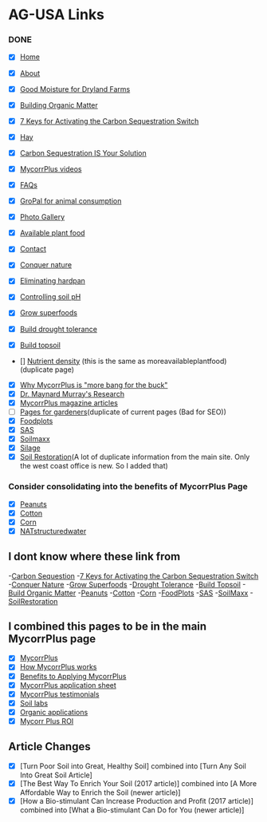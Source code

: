 # AG-USA Links

### DONE

- [x] [Home](https://www.ag-usa.net/index.php)
- [x] [About](https://www.ag-usa.net/about.php)

- [x] [Good Moisture for Dryland Farms](https://www.ag-usa.net/dryland.php)
- [x] [Building Organic Matter](https://www.ag-usa.net/buildorganicmatter.php)
- [x] [7 Keys for Activating the Carbon Sequestration Switch](https://www.ag-usa.net/7keys.php)
- [x] [Hay](https://www.ag-usa.net/hay.php)
- [x] [Carbon Sequestration IS Your Solution](https://www.ag-usa.net/sequestration.php)
- [x] [MycorrPlus videos](https://www.ag-usa.net/videos.php)
- [x] [FAQs](https://www.ag-usa.net/faq.php)
- [x] [GroPal for animal consumption](https://www.ag-usa.net/animals.php)
- [x] [Photo Gallery](https://www.ag-usa.net/gallery.php)
- [x] [Available plant food](https://www.ag-usa.net/availableplantfood.php)
- [x] [Contact](https://www.ag-usa.net/g-contact.php)
- [x] [Conquer nature](https://www.ag-usa.net/conquernature.php)
- [x] [Eliminating hardpan](https://www.ag-usa.net/hardpan.php)
- [x] [Controlling soil pH](https://www.ag-usa.net/soilph.php)
- [x] [Grow superfoods](https://www.ag-usa.net/superfood.php)
- [x] [Build drought tolerance](https://www.ag-usa.net/droughttolerance.php)
- [x] [Build topsoil](https://www.ag-usa.net/buildtopsoil.php)
- [] [Nutrient density](https://www.ag-usa.net/nutrientdensity.php) (this is the same as moreavailableplantfood) (duplicate page)
- [x] [Why MycorrPlus is "more bang for the buck"](https://www.ag-usa.net/greatvalue.php)
- [x] [Dr. Maynard Murray's Research](https://www.ag-usa.net/drmaynardmurrayresearch.php)
- [x] [MycorrPlus magazine articles](https://www.ag-usa.net/articles.php)
- [ ] [Pages for gardeners](https://www.ag-usa.net/index1.php)(duplicate of current pages (Bad for SEO))
- [x] [Foodplots](https://www.ag-usa.net/foodplots.php)
- [x] [SAS](https://www.ag-usa.net/sas.php)
- [x] [Soilmaxx](https://www.ag-usa.net/soilmaxx.php)
- [x] [Silage](https://www.ag-usa.net/silage.php)
- [x] [Soil Restoration](https://www.ag-usa.net/soilrestoration.php)(A lot of duplicate information from the main site. Only the west coast office is new. So I added that)

### Consider consolidating into the benefits of MycorrPlus Page

- [x] [Peanuts](https://www.ag-usa.net/peanuts.php)
- [x] [Cotton](https://www.ag-usa.net/cotton.php)
- [x] [Corn](https://www.ag-usa.net/corn.php)
- [x] [NATstructuredwater](https://www.ag-usa.net/NATstructuredwater.php)

## I dont know where these link from

-[Carbon Sequestion](https://www.ag-usa.net/Sequestion.php) -[7 Keys for Activating the Carbon Sequestration Switch](https://www.ag-usa.net/hay.php) -[Conquer Nature](https://www.ag-usa.net/ConquerNature.php) -[Grow Superfoods](https://www.ag-usa.net/SuperFood.php) -[Drought Tolerance](https://www.ag-usa.net/DroughtTolerance.php) -[Build Topsoil](https://www.ag-usa.net/BuildTopSoil.php) -[Build Organic Matter](https://www.ag-usa.net/BuildOrganicMatter.php) -[Peanuts](https://www.ag-usa.net/Peanuts.php) -[Cotton](https://www.ag-usa.net/Cotton.php) -[Corn](https://www.ag-usa.net/Corn.php) -[FoodPlots](https://www.ag-usa.net/FoodPlots.php) -[SAS](https://www.ag-usa.net/SAS.php) -[SoilMaxx](https://www.ag-usa.net/SoilMaxx.php) -[SoilRestoration](https://www.ag-usa.net/SoilRestoration.php)

## I combined this pages to be in the main MycorrPlus page

- [x] [MycorrPlus](https://www.ag-usa.net/mycorrplus.php)
- [x] [How MycorrPlus works](https://www.ag-usa.net/mycorrplusfunction.php)
- [x] [Benefits to Applying MycorrPlus](https://www.ag-usa.net/benefits.php)
- [x] [MycorrPlus application sheet](https://www.ag-usa.net/application.php)
- [x] [MycorrPlus testimonials](https://www.ag-usa.net/testimonials.php)
- [x] [Soil labs](https://www.ag-usa.net/SoilLabs.php)
- [x] [Organic applications](https://www.ag-usa.net/organic.php)
- [x] [Mycorr Plus ROI](https://www.ag-usa.net/GreatValue.php)

## Article Changes

- [x] [Turn Poor Soil into Great, Healthy Soil] combined into [Turn Any Soil Into Great Soil Article]
- [x] [The Best Way To Enrich Your Soil (2017 article)] combined into [A More Affordable Way to Enrich the Soil (newer article)]
- [x] [How a Bio-stimulant Can Increase Production and Profit (2017 article)] combined into [What a Bio-stimulant Can Do for You (newer article)]
